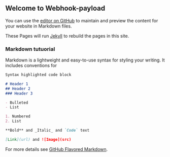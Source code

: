 ## Welcome to Webhook-payload

You can use the [editor on GitHub](https://github.com/deep-test/webhook-payload/edit/master/README.md) to maintain and preview the content for your website in Markdown files.

These Pages will run [Jekyll](https://jekyllrb.com/) to rebuild the pages in this site.
### Markdown tutuorial

Markdown is a lightweight and easy-to-use syntax for styling your writing. It includes conventions for

```markdown
Syntax highlighted code block

# Header 1
## Header 2
### Header 3

- Bulleted
- List

1. Numbered
2. List

**Bold** and _Italic_ and `Code` text

[Link](url) and ![Image](src)
```

For more details see [GitHub Flavored Markdown](https://guides.github.com/features/mastering-markdown/).
